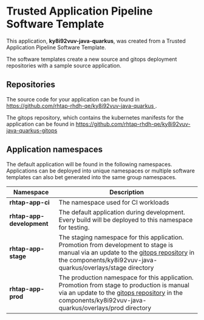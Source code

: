 # Trusted Application Pipeline Software Template

This application, **ky8i92vuv-java-quarkus**, was created from a Trusted Application Pipeline Software Template.

The software templates create a new source and gitops deployment repositories with a sample source application. 

## Repositories

The source code for your application can be found in [https://github.com/rhtap-rhdh-qe/ky8i92vuv-java-quarkus ](https://github.com/rhtap-rhdh-qe/ky8i92vuv-java-quarkus ).
 
The gitops repository, which contains the kubernetes manifests for the application can be found in 
[https://github.com/rhtap-rhdh-qe/ky8i92vuv-java-quarkus-gitops ](https://github.com/rhtap-rhdh-qe/ky8i92vuv-java-quarkus-gitops ) 

## Application namespaces 

The default application will be found in the following namespaces. Applications can be deployed into unique namespaces or multiple software templates can also bet generated into the same group namespaces.  

|  Namespace   |  Description   |  
| -------- | -------- |
| **rhtap-app-ci** | The namespace used for CI workloads |
| **rhtap-app-development** | The default application during development. Every build will be deployed to this namespace for testing. |
| **rhtap-app-stage** | The staging namespace for this application. Promotion from development to stage is manual via an update to the [gitops repository](https://github.com/rhtap-rhdh-qe/ky8i92vuv-java-quarkus-gitops ) in the components/ky8i92vuv-java-quarkus/overlays/stage directory |
| **rhtap-app-prod** | The production namespace for this application. Promotion from stage to production is manual via an update to the [gitops repository](https://github.com/rhtap-rhdh-qe/ky8i92vuv-java-quarkus-gitops ) in the components/ky8i92vuv-java-quarkus/overlays/prod directory |